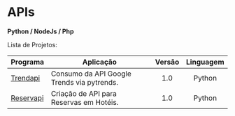 # APIs

<p><b>Python / NodeJs / Php</b><br/></p>

<p>Lista de Projetos:</p>

Programa            | Aplicação | Versão | Linguagem
----------------- | -------- | :---------: | :---------:
[Trendapi](https://github.com/lucasbguima/APIs/tree/master/trendapi)  | Consumo da API Google Trends via pytrends.| 1.0 | Python
[Reservapi](https://github.com/lucasbguima/APIs/tree/master/reservapi)  | Criação de API para Reservas em Hotéis.| 1.0 | Python
